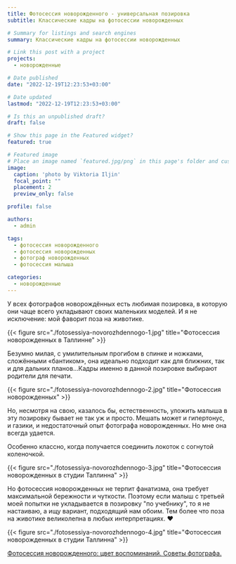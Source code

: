 ```yaml
---
title: Фотосессия новорожденного - универсальная позировка
subtitle: Классические кадры на фотосессии новорожденных

# Summary for listings and search engines
summary: Классические кадры на фотосессии новорожденных

# Link this post with a project
projects: 
  - новорожденные

# Date published
date: "2022-12-19T12:23:53+03:00"

# Date updated
lastmod: "2022-12-19T12:23:53+03:00"

# Is this an unpublished draft?
draft: false

# Show this page in the Featured widget?
featured: true

# Featured image
# Place an image named `featured.jpg/png` in this page's folder and customize its options here.
image:
  caption: 'photo by Viktoria Iljin'
  focal_point: ""
  placement: 2
  preview_only: false

profile: false

authors:
  - admin

tags:
  - фотосессия новорожденного
  - фотосессия новорожденных
  - фотограф новорожденных
  - фотосессия малыша

categories:
  - новорожденные
---
```

У всех фотографов новорождённых есть любимая позировка, в которую они чаще всего укладывают своих маленьких моделей. 
И я не исключение: мой фаворит поза на животике. 

{{< figure src="./fotosessiya-novorozhdennogo-1.jpg" title="Фотосессия новорожденных в Таллинне" >}}

Безумно милая, с умилительным прогибом в спинке и ножками, сложёнными «бантиком», она идеально подходит как для ближних, так и для дальних планов...Кадры именно в данной позировке выбирают родители для печати.

{{< figure src="./fotosessiya-novorozhdennogo-2.jpg" title="Фотосессия новорожденных" >}}

Но, несмотря на свою, казалось бы, естественность, уложить малыша в эту позировку бывает не так уж и просто. Мешать может и гипертонус, и газики, и недостаточный опыт фотографа новорожденных.
Но мне она всегда удается.

Особенно классно, когда получается соединить локоток с согнутой коленочкой.

{{< figure src="./fotosessiya-novorozhdennogo-3.jpg" title="Фотосессия новорожденных в студии Таллинна" >}}

Но фотосессия новорожденных не терпит фанатизма, она требует максимальной бережности и чуткости. Поэтому если малыш с третьей моей попытки не укладывается в позировку "по учебнику", то я не настаиваю, а ищу вариант, подходящий нам обоим. Тем более что поза на животике великолепна в любых интерпретациях. ♥️

{{< figure src="./fotosessiya-novorozhdennogo-4.jpg" title="Фотосессия новорожденных в студии Таллинна" >}}

[Фотосессия новорожденного: цвет воспоминаний. Советы фотографа.](https://www.lastefoto.ee/ru/post/fotosessiya-novorozhdennogo-tsvet-vospominaniy-sovety-fotografa/)
